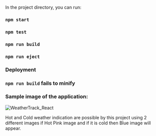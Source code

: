 In the project directory, you can run:

### `npm start`


### `npm test`

### `npm run build`

### `npm run eject`

### Deployment

### `npm run build` fails to minify

### Sample image of the application:

![WeatherTrack_React](https://user-images.githubusercontent.com/114981861/232670960-5bbab618-7034-4bdc-be7e-117cf2283672.png)

Hot and Cold weather indication are possible by this project using 2 different images if Hot Pink image and if it is cold then Blue image 
will appear.
